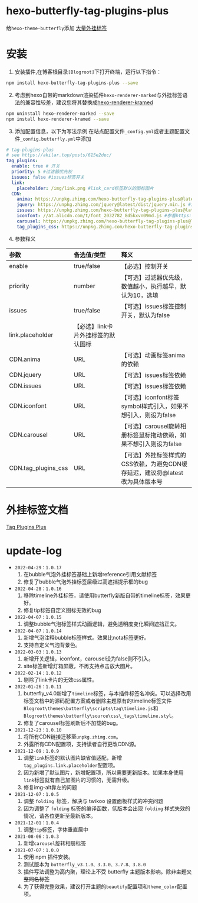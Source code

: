 # hexo-butterfly-tag-plugins-plus

给`hexo-theme-butterfly`添加 [大量外挂标签](https://akilar.top/posts/615e2dec/)

# 安装

1. 安装插件,在博客根目录`[Blogroot]`下打开终端，运行以下指令：
  ```bash
  npm install hexo-butterfly-tag-plugins-plus --save
  ```
2. 考虑到hexo自带的markdown渲染插件`hexo-renderer-marked`与外挂标签语法的兼容性较差，建议您将其替换成[hexo-renderer-kramed](https://www.npmjs.com/package/hexo-renderer-kramed)
  ```bash
  npm uninstall hexo-renderer-marked --save
  npm install hexo-renderer-kramed --save
  ```

3. 添加配置信息，以下为写法示例
  在站点配置文件`_config.yml`或者主题配置文件`_config.butterfly.yml`中添加

  ```yaml
  # tag-plugins-plus
  # see https://akilar.top/posts/615e2dec/
  tag_plugins:
    enable: true # 开关
    priority: 5 #过滤器优先权
    issues: false #issues标签开关
    link:
      placeholder: /img/link.png #link_card标签默认的图标图片
    CDN:
      anima: https://unpkg.zhimg.com/hexo-butterfly-tag-plugins-plus@latest/lib/assets/font-awesome-animation.min.css #动画标签anima的依赖
      jquery: https://unpkg.zhimg.com/jquery@latest/dist/jquery.min.js #issues标签依赖
      issues: https://unpkg.zhimg.com/hexo-butterfly-tag-plugins-plus@latest/lib/assets/issues.js #issues标签依赖
      iconfont: //at.alicdn.com/t/font_2032782_8d5kxvn09md.js #参看https://akilar.top/posts/d2ebecef/
      carousel: https://unpkg.zhimg.com/hexo-butterfly-tag-plugins-plus@latest/lib/assets/carousel-touch.js
      tag_plugins_css: https://unpkg.zhimg.com/hexo-butterfly-tag-plugins-plus@latest/lib/tag_plugins.css
  ```
4. 参数释义

  |参数|备选值/类型|释义|
  |:--|:--|:--|
  |enable|true/false|【必选】控制开关|
  |priority|number|【可选】过滤器优先级，数值越小，执行越早，默认为10，选填|
  |issues|true/false|【可选】issues标签控制开关，默认为false|
  |link.placeholder|【必选】link卡片外挂标签的默认图标|
  |CDN.anima|URL|【可选】动画标签anima的依赖|
  |CDN.jquery|URL|【可选】issues标签依赖|
  |CDN.issues|URL|【可选】issues标签依赖|
  |CDN.iconfont|URL|【可选】iconfont标签symbol样式引入，如果不想引入，则设为false|
  |CDN.carousel|URL|【可选】carousel旋转相册标签鼠标拖动依赖，如果不想引入则设为false|
  |CDN.tag_plugins_css|URL|【可选】外挂标签样式的CSS依赖，为避免CDN缓存延迟，建议将@latest改为具体版本号|

# 外挂标签文档
[Tag Plugins Plus](https://akilar.top/posts/615e2dec/)

# update-log
- `2022-04-29：1.0.17`
  1. 在bubble气泡外挂标签基础上新增reference引用文献标签
  2. 修复了bubble气泡外挂标签层级过高遮挡提示框的bug
- `2022-04-28：1.0.16`
  1. 移除timeline外挂标签，请使用butterfly新版自带的timeline标签，效果更好。
  2. 修复tip标签自定义图标无效的bug
- `2022-04-07：1.0.15`
  1. 调整bubble气泡标签样式动画逻辑，避免透明度变化瞬间遮挡正文。
- `2022-04-07：1.0.14`
  1. 新增气泡注释bubble标签样式。效果比nota标签更好。
  2. 支持自定义气泡背景色。
- `2022-03-03：1.0.13`
  1. 新增开关逻辑，iconfont，carousel设为false则不引入。
  2. site标签新增灯箱屏蔽，不再支持点击放大图片。
- `2022-02-14：1.0.12`
  1. 剔除了link卡片的无效css属性。
- `2022-01-26：1.0.11`
  1. butterfly_v4.0新增了`timeline`标签，与本插件标签名冲突。可以选择改用标签文档中的源码配置方案或者删除主题原有的timeline标签文件`Blogroot\themes\butterfly\scripts\tag\timeline.js`和`Blogroot\themes\butterfly\source\css\_tags\timeline.styl`。
  2. 修复了carousel标签刷新后不加载的bug。
- `2021-12-23：1.0.10`
  1. 将所有CDN链接迁移至`unpkg.zhimg.com`。
  2. 外露所有CDN配置项，支持读者自行更改CDN源。
- `2021-12-09：1.0.9`
  1. 调整`link`标签的默认图片缺省值适配，新增`tag_plugins.link.placeholder`配置项。
  2. 因为新增了默认图片，新增配置项，所以需要更新版本。如果本身使用`link`标签就有自己加图片的习惯的，无需升级。
  3. 修复img-alt靠左的问题
- `2021-12-07：1.0.5`
  1. 调整 `folding `标签，解决与 twikoo 设置面板样式的冲突问题
  2. 因为调整了 `folding` 标签的编译函数，低版本会出现 `folding` 样式失效的情况，请各位更新至最新版本。
- `2021-12-01：1.0.4`
  1. 调整`tip`标签，字体垂直居中
- `2021-08-06：1.0.3`
  1. 新增`carousel`旋转相册标签
- `2021-07-07：1.0.0`
  1. 使用 npm 插件安装。
  2. 测试版本为 `butterfly_v3.1.0、3.3.0、3.7.8、3.8.0`
  3. 插件写法调整为高内聚，理论上不受 butterfly 主题版本影响。~~除非主题又整同名标签~~
  4. 为了获得完整效果，建议打开主题的`beautify`配置项和`theme_color`配置项。
